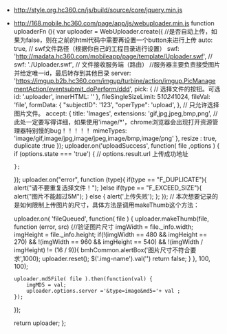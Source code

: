 -   http://style.org.hc360.cn/js/build/source/core/jquery.min.js
-   http://168.mobile.hc360.com/page/app/js/webuploader.min.js
function uploaderFn (){
    var uploader = WebUploader.create({
        //是否自动上传，如果为false，则在之前的html代码中需要再设置一个button来进行上传
        auto: true,
        // swf文件路径（根据你自己的工程目录进行设置）
        swf: 'http://madata.hc360.com/mobileapp/page/template/Uploader.swf',
        // swf: './Uploader.swf',
        // 文件接收服务端（路由）
        //服务器主要负责接受图片并给定唯一id，最后转存到其他目录
        server: 'https://imgup.b2b.hc360.com/imgup/turbine/action/imgup.PicManagementAction/eventsubmit_doPerform/ddd',
        pick: {
            // 选择文件的按钮。可选
            id: '.uploader',
            innerHTML: ''
        },
        fileSingleSizeLimit: 5*1024*1024,
        fileVal: 'file',
        formData: {
            "subjectID": '123',
            "operType": 'upload',
        },
        // 只允许选择图片文件。
        accept: {
            title: 'Images',
            extensions: 'gif,jpg,jpeg,bmp,png',
            //此处一定要写得详细，如果使用'image/*'，chrome浏览器会出现打开资源管理器特别慢的bug！！！！！
            mimeTypes: 'image/gif,image/jpg,image/jpeg,image/bmp,image/png'
        },
        resize : true,
        duplicate :true
    });
    uploader.on('uploadSuccess', function( file ,options ) {
        if (options.state === 'true') {
            // options.result.url  上传成功地址

        };
    });
    uploader.on("error", function (type){
        if(type == "F_DUPLICATE"){
            alert("请不要重复选择文件！");
        }else if(type == "F_EXCEED_SIZE"){
            alert("图片不能超过5M");
        } else {
            alert('上传失败');
        };
    });
    // 本次想要记录的是如何限制上传图片的尺寸，具体方法是调用makeThumb这个方法：

    uploader.on( 'fileQueued', function( file ) {
      uploader.makeThumb(file, function (error, src) {//验证图片尺寸
          imgWidth = file._info.width;
          imgHeight = file._info.height;
          if(!(imgWidth == 480 && imgHeight == 270) && !(imgWidth == 960 && imgHeight == 540) && !(imgWidth / imgHeight) != (16 / 9)){
          bmhCommon.alertBox('图片尺寸不符合要求',1000);
          uploader.reset();
          $('.img-name').val('')
          return false;
      }
      }, 100, 100);

        uploader.md5File( file ).then(function(val) {
            imgMD5 = val;
            uploader.options.server ='&type=image&md5='+ val ;
        });
    });


    return uploader;
};
